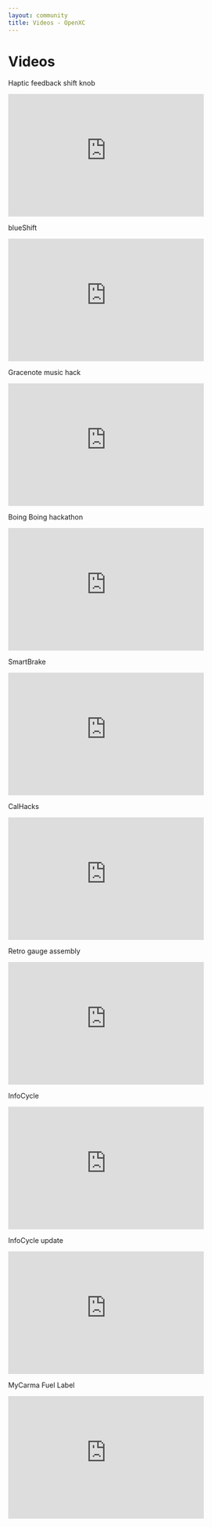 ```yaml
---
layout: community
title: Videos - OpenXC
---
```

<div class="page-header">
    <h1>Videos</h1>

<div1 class="embed-container">
<p>Haptic feedback shift knob</p>
  <iframe
      src="https://www.youtube.com/embed/_fwCEwYYhI4"
      width="400"
      height="250"
      frameborder="0"
      allowfullscreen="">
  </iframe>
</div1>

<div2 class="embed-container">
<p>blueShift</p>
  <iframe
      src="https://www.youtube.com/embed/lUmPiPhLRXw"
      width="400"
      height="250"
      frameborder="0"
      allowfullscreen="">
  </iframe>
</div2>

<div3 class="embed-container">
<p>Gracenote music hack</p>
  <iframe
      src="https://www.youtube.com/embed/TS0MQ5Hj91w"
      width="400"
      height="250"
      frameborder="0"
      allowfullscreen="">
  </iframe>
</div3>

<div4 class="embed-container">
<p>Boing Boing hackathon</p>
  <iframe
      src="https://www.youtube.com/embed/8c1p2CFujZU"
      width="400"
      height="250"
      frameborder="0"
      allowfullscreen="">
  </iframe>
</div4>

<div5 class="embed-container">
<p>SmartBrake</p>
  <iframe
      src="https://www.youtube.com/embed/_B67DJegg4Y"
      width="400"
      height="250"
      frameborder="0"
      allowfullscreen="">
  </iframe>
</div5>

<div6 class="embed-container">
<p>CalHacks</p>
  <iframe
      src="https://www.youtube.com/embed/BJGwqnfFIS4"
      width="400"
      height="250"
      frameborder="0"
      allowfullscreen="">
  </iframe>
</div6>

<div7 class="embed-container">
<p>Retro gauge assembly</p>
  <iframe
      src="https://www.youtube.com/embed/QQStlSP8ppA"
      width="400"
      height="250"
      frameborder="0"
      allowfullscreen="">
  </iframe>
</div7>

<div8 class="embed-container">
<p>InfoCycle</p>
  <iframe
      src="https://www.youtube.com/embed/uGf0Abf-os4"
      width="400"
      height="250"
      frameborder="0"
      allowfullscreen="">
  </iframe>
</div8>

<div9 class="embed-container">
<p>InfoCycle update</p>
  <iframe
      src="https://www.youtube.com/embed/8ykUBaxc8Qw"
      width="400"
      height="250"
      frameborder="0"
      allowfullscreen="">
  </iframe>
</div9>

<div9 class="embed-container">
<p>MyCarma Fuel Label</p>
  <iframe
      src="https://www.youtube.com/embed/piANEHaaJEw"
      width="400"
      height="250"
      frameborder="0"
      allowfullscreen="">
  </iframe>
</div9>
